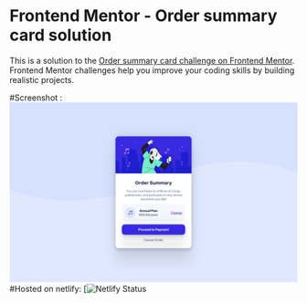 # Frontend Mentor - Order summary card solution

This is a solution to the [Order summary card challenge on Frontend Mentor](https://www.frontendmentor.io/challenges/order-summary-component-QlPmajDUj). Frontend Mentor challenges help you improve your coding skills by building realistic projects. 

#Screenshot : ![ScreenShot](./capture.png)
#Hosted on netlify: [![Netlify Status](https://bucolic-vacherin-ce38a5.netlify.app/)

